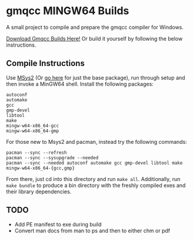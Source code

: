 # gmqcc MINGW64 Builds
A small project to compile and prepare the gmqcc compiler for Windows.

[Download Gmqcc Builds Here!](https://github.com/mmillar-bolis/gmqcc-mingw64-build/releases) Or build it yourself by following the below instructions.

## Compile Instructions
Use [MSys2](https://www.msys2.org/) (Or [go here](http://repo.msys2.org/distrib/x86_64/) for just the base package), run through setup and then invoke a MinGW64 shell. Install the following packages:

```
autoconf
automake
gcc
gmp-devel
libtool
make
mingw-w64-x86_64-gcc
mingw-w64-x86_64-gmp
```

For those new to Msys2 and pacman, instead try the following commands:

```
pacman --sync --refresh
pacman --sync --sysupgrade --needed
pacman --sync --needed autoconf automake gcc gmp-devel libtool make mingw-w64-x86_64-{gcc,gmp}
```

From there, just cd into this directory and run `make all`. Additionally, run `make bundle` to produce a bin directory with the freshly compiled exes and their library dependencies.

## TODO
- Add PE manifest to exe during build
- Convert man docs from man to ps and then to either chm or pdf
